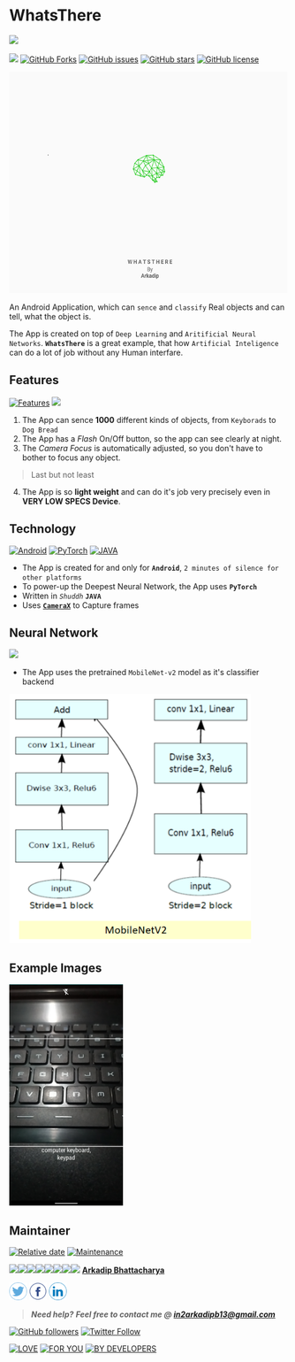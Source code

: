 # WhatsThere

[![](https://img.shields.io/badge/Download-Here-blue?style=for-the-badge&logo=vue.js&logoColor=white)](https://github.com/darkmatter18/WhatsThere/releases/latest/download/WhatsThere.apk)

![](https://github.com/darkmatter18/WhatsThere/workflows/Android%20CI/badge.svg)
[![GitHub Forks](https://img.shields.io/github/forks/darkmatter18/WhatsThere?style=flat-square)](https://github.com/darkmatter18/WhatsThere/network/members)
[![GitHub issues](https://img.shields.io/github/issues/darkmatter18/WhatsThere?style=flat-square)](https://github.com/darkmatter18/WhatsThere/issues)
[![GitHub stars](https://img.shields.io/github/stars/darkmatter18/WhatsThere?color=important&style=flat-square)](https://github.com/darkmatter18/WhatsThere/stargazers)
[![GitHub license](https://img.shields.io/github/license/darkmatter18/WhatsThere?style=flat-square)](https://github.com/darkmatter18/WhatsThere/blob/master/LICENSE)

<p align="center">
    <img src="./images/logomid.png" alt="App Splash Screen" height="400"/>
</p>

An Android Application, which can `sence` and `classify` Real objects and can tell, what the object is.

The App is created on top of `Deep Learning` and `Aritificial Neural Networks`.
**`WhatsThere`** is a great example, that how `Artificial Inteligence` can do a lot of job without any Human interfare.

## Features

[![Features](https://forthebadge.com/images/badges/for-you.svg)]()
[![](https://forthebadge.com/images/badges/its-not-a-lie-if-you-believe-it.svg)]()

1. The App can sence **1000** different kinds of objects, from `Keyborads` to `Dog Bread`
2. The App has a *Flash* On/Off button, so the app can see clearly at night.
3. The *Camera Focus* is automatically adjusted, so you don't have to bother to focus any object.

> Last but not least

4. The App is so **light weight** and can do it's job very precisely even in **VERY LOW SPECS Device**.

## Technology

[![Android](https://forthebadge.com/images/badges/built-for-android.svg)]()
[![PyTorch](https://img.shields.io/badge/Powered%20By-PyTorch-orange?style=for-the-badge&logo=pytorch)]()
[![JAVA](https://forthebadge.com/images/badges/made-with-java.svg)]()

- The App is created for and only for **`Android`**, `2 minutes of silence for other platforms`
- To power-up the Deepest Neural Network, the App uses **`PyTorch`**
- Written in *`Shuddh`* **`JAVA`**
- Uses [**`CameraX`**](https://developer.android.com/training/camerax) to Capture frames

## Neural Network

[![](https://img.shields.io/badge/Deep-Learning-brightgreen?style=for-the-badge&logo=pytorch)]()

- The App uses the pretrained `MobileNet-v2` model as it's classifier backend

<img src="./images/mobile_netV2.png" alt="Model Artitecture" height="450"/>

## Example Images

<img src="./images/app_example_1.png" alt="App Example 1" height="400"/>

## Maintainer

[![Relative date](https://img.shields.io/date/1590132490?color=important&label=started&logo=github&style=flat-square)](https://github.com/darkmatter18/) [![Maintenance](https://img.shields.io/maintenance/yes/2020?color=green&logo=github&style=flat-square)](https://github.com/darkmatter18/)

[![](https://sourcerer.io/fame/darkmatter18/darkmatter18/WhatsThere/images/0)](https://sourcerer.io/fame/darkmatter18/darkmatter18/WhatsThere/links/0)[![](https://sourcerer.io/fame/darkmatter18/darkmatter18/WhatsThere/images/1)](https://sourcerer.io/fame/darkmatter18/darkmatter18/WhatsThere/links/1)[![](https://sourcerer.io/fame/darkmatter18/darkmatter18/WhatsThere/images/2)](https://sourcerer.io/fame/darkmatter18/darkmatter18/WhatsThere/links/2)[![](https://sourcerer.io/fame/darkmatter18/darkmatter18/WhatsThere/images/3)](https://sourcerer.io/fame/darkmatter18/darkmatter18/WhatsThere/links/3)[![](https://sourcerer.io/fame/darkmatter18/darkmatter18/WhatsThere/images/4)](https://sourcerer.io/fame/darkmatter18/darkmatter18/WhatsThere/links/4)[![](https://sourcerer.io/fame/darkmatter18/darkmatter18/WhatsThere/images/5)](https://sourcerer.io/fame/darkmatter18/darkmatter18/WhatsThere/links/5)[![](https://sourcerer.io/fame/darkmatter18/darkmatter18/WhatsThere/images/6)](https://sourcerer.io/fame/darkmatter18/darkmatter18/WhatsThere/links/6)[![](https://sourcerer.io/fame/darkmatter18/darkmatter18/WhatsThere/images/7)](https://sourcerer.io/fame/darkmatter18/darkmatter18/WhatsThere/links/7)
**[Arkadip Bhattacharya](https://www.linkedin.com/in/arkadip/)**

<a href="https://twitter.com/Arkadipb21"><img src="images/twitter.png" width="32px" height="32px"></a> <a href="https://www.facebook.com/arkadipb"><img src="images/facebook.png" width="32px" height="32px"></a> <a href="https://www.linkedin.com/in/arkadip/"><img src="images/linkedin.png" width="32px" height="32px"></a>

> ***Need help?***
***Feel free to contact me @ [in2arkadipb13@gmail.com](mailto:in2arkadipb13@gmail.com?Subject=Github:Udacity-Computer-Vision-Nanodegree-Repository)***

[![GitHub followers](https://img.shields.io/github/followers/darkmatter18?color=1e88e5&label=Follow%20%40darkmatter18&logo=github&style=flat-square)](https://github.com/darkmatter18/) [![Twitter Follow](https://img.shields.io/twitter/follow/Arkadipb21?color=1e88e5&logo=twitter&style=flat-square)](https://twitter.com/Arkadipb21) 

[![LOVE](https://forthebadge.com/images/badges/built-with-love.svg)]()
[![FOR YOU](https://forthebadge.com/images/badges/for-you.svg)]()
[![BY DEVELOPERS](https://forthebadge.com/images/badges/built-by-developers.svg)]()
